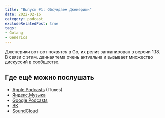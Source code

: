 ```yaml
---
title: "Выпуск #1: Обсуждаем Дженерики"
date: 2022-02-16
category: podcast
excludeRelatedPost: true
tags:
- Golang
- Generics
---
```


Дженерики вот-вот появятся в Go, их релиз запланирован в версии 1.18. В связи с этим, данная тема
очень актуальна и вызывает множество дискуссий в сообществе.

<!-- more -->

<PlayerEmbedApple title="Выпуск #1: Обсуждаем Дженерики"
author="Go Get Podcast"
authorId="id1610745137"
episodeId="1000551530141"
/>

## Где ещё можно послушать

- [Apple Podcasts](https://podcasts.apple.com/us/podcast/%D0%B2%D1%8B%D0%BF%D1%83%D1%81%D0%BA-1-%D0%BE%D0%B1%D1%81%D1%83%D0%B6%D0%B4%D0%B0%D0%B5%D0%BC-%D0%B4%D0%B6%D0%B5%D0%BD%D0%B5%D1%80%D0%B8%D0%BA%D0%B8/id1610745137?i=1000551530141) (ITunes)
- [Яндекс.Музыка](https://music.yandex.ru/album/21540938/track/101881355)
- [Google Podcasts](https://podcasts.google.com/feed/aHR0cHM6Ly9mZWVkcHJveHkuZ29vZ2xlLmNvbS9Hb0dldFBvZGNhc3Q/episode/dGFnOnNvdW5kY2xvdWQsMjAxMDp0cmFja3MvMTIxODE5MDYzMA?sa=X&ved=0CAUQkfYCahcKEwioo9vc1535AhUAAAAAHQAAAAAQAQ)
- [ВК](https://vk.com/podcast-210788342_456239017)
- [SoundCloud](https://soundcloud.com/go-get-podcast/vypusk-1-obsuzhdaem-dzheneriki-1)

<Remark></Remark>